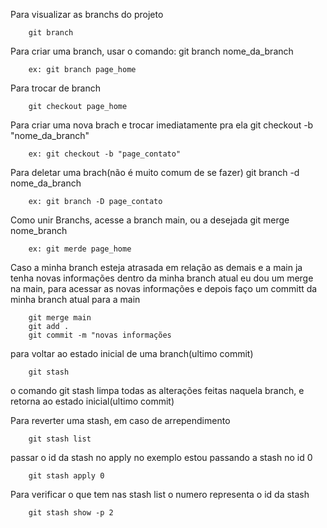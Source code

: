 Para visualizar as branchs do projeto

        git branch


Para criar uma branch, usar o comando: git branch nome_da_branch

        ex: git branch page_home


Para trocar de branch

        git checkout page_home


Para criar uma nova brach e trocar imediatamente pra ela
git checkout -b "nome_da_branch"

        ex: git checkout -b "page_contato"


Para deletar uma brach(não é muito comum de se fazer)
git branch -d nome_da_branch

        ex: git branch -D page_contato


Como unir Branchs, acesse a branch main, ou a desejada
git merge nome_branch

        ex: git merde page_home


Caso a minha branch esteja atrasada em relação as demais e a main ja tenha novas informações
dentro da minha branch atual eu dou um merge na main, para acessar as novas informações e depois
faço um committ da minha branch atual para a main

        git merge main
        git add .
        git commit -m "novas informações


para voltar ao estado inicial de uma branch(ultimo commit)

        git stash 

o comando git stash limpa todas as alterações feitas naquela branch, e retorna ao estado inicial(ultimo commit)


Para reverter uma stash, em caso de arrependimento

        git stash list

passar o id da stash no apply no exemplo estou passando a stash no id 0

        git stash apply 0



Para verificar o que tem nas stash list
o numero representa o id da stash

        git stash show -p 2